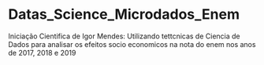 # Datas_Science_Microdados_Enem

Iniciação Cientifica de Igor Mendes: Utilizando tettcnicas de Ciencia de Dados para analisar os efeitos socio economicos na nota do enem nos anos de 2017, 2018 e 2019
